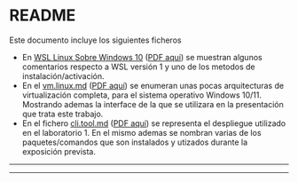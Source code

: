 # README

Este documento incluye los siguientes ficheros

- En [WSL Linux Sobre Windows 10](./subsistema.windows.p.linux.md) ([PDF aquí](pdf.out/subsistema.windows.p.linux.pdf)) se muestran algunos comentarios respecto a WSL versión 1 y uno de los metodos de instalación/activación.
- En el [vm.linux.md](./vm.linux.md) ([PDF aquí](pdf.out/vm.linux.pdf)) se enumeran unas pocas arquitecturas de virtualización completa, para el sistema operativo Windows 10/11. Mostrando ademas la interface de la que se utilizara en la presentación que trata este trabajo.
- En el fichero [cli.tool.md](./cli.tools.md) ([PDF aquí](pdf.out/cli.tools.pdf)) se representa el despliegue utilizado en el laboratorio 1. En el mismo ademas se nombran varias de los paquetes/comandos que son instalados y utizados durante la exposición prevista.

---

---

